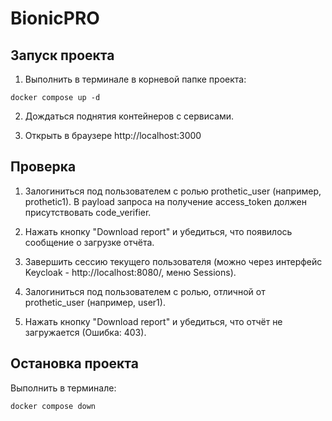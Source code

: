# BionicPRO

## Запуск проекта

1. Выполнить в терминале в корневой папке проекта:

```shell
docker compose up -d
```

2. Дождаться поднятия контейнеров с сервисами.

3. Открыть в браузере http://localhost:3000

## Проверка

1. Залогиниться под пользователем с ролью prothetic_user (например, prothetic1). В payload запроса на получение access_token должен присутствовать code_verifier.

2. Нажать кнопку "Download report" и убедиться, что появилось сообщение о загрузке отчёта.

3. Завершить сессию текущего пользователя (можно через интерфейс Keycloak - http://localhost:8080/, меню Sessions).

4. Залогиниться под пользователем с ролью, отличной от prothetic_user (например, user1).

5. Нажать кнопку "Download report" и убедиться, что отчёт не загружается (Ошибка: 403).

## Остановка проекта

Выполнить в терминале:

```shell
docker compose down
```
